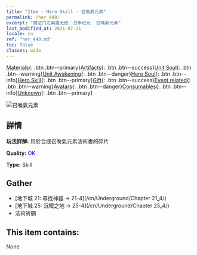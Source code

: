 ```yaml
---
title: "Item - Hero Skill - 召喚氣元素"
permalink: /her_448/
excerpt: "魔法门之英雄无敌：战争纪元  召喚氣元素"
last_modified_at: 2021-07-21
locale: cn
ref: "her_448.md"
toc: false
classes: wide
---
```

 [Materials](/ItemsCN/){: .btn .btn--primary}[Artifacts](/ItemsCN/Artifacts/){: .btn .btn--success}[Unit Soul](/ItemsCN/UnitSoul/){: .btn .btn--warning}[Unit Awakening](/ItemsCN/UnitAwakening/){: .btn .btn--danger}[Hero Soul](/ItemsCN/HeroSoul/){: .btn .btn--info}[Hero Skill](/ItemsCN/HeroSkill/){: .btn .btn--primary}[Gift](/ItemsCN/Gift/){: .btn .btn--success}[Event related](/ItemsCN/Events/){: .btn .btn--warning}[Avatars](/ItemsCN/Avatars/){: .btn .btn--danger}[Consumables](/ItemsCN/Consumables/){: .btn .btn--info}[Unknown](/ItemsCN/Unknown/){: .btn .btn--primary}

 ![召喚氣元素](/images/t/ps_zhaohuanqiyuansu.png)

## 詳情
 **玩法詳解:** 用於合成召喚氣元素法術書的碎片

 **Quality:** <span style="color: #0000CD">OK</span>

 **Type:** Skill

## Gather

*    [地下城 21: 尋找神器 -> 21-4](/cn/Underground/Chapter 21_4/) 
*    [地下城 25: 沉眠之地 -> 25-4](/cn/Underground/Chapter 25_4/) 
*    法術祈願 

## This item contains:

  None

